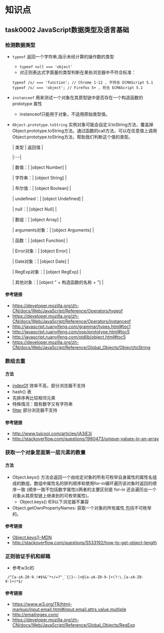 # 知识点
## task0002 JavaScript数据类型及语言基础
### 检测数据类型
* `typeof` 返回一个字符串,指示未经计算的操作数的类型
    * `typeof null === 'object'`
    * 对正则表达式字面量的类型判断在某些浏览器中不符合标准：
    ```
    typeof /s/ === 'function'; // Chrome 1-12 , 不符合 ECMAScript 5.1
    typeof /s/ === 'object'; // Firefox 5+ , 符合 ECMAScript 5.1
    ```

* `instanceof` 用来测试一个对象在其原型链中是否存在一个构造函数的 prototype 属性
    * instanceof只能用于对象，不适用原始类型值。
    
* `Object.prototype.toString`
    实例对象可能会自定义toString方法，覆盖掉Object.prototype.toString方法。通过函数的call方法，可以在任意值上调用Object.prototype.toString方法，帮助我们判断这个值的类型。

    | 类型 | 返回值  |
    
    |---|
    
    |  数值：|  [object Number] |
    
    |   字符串：| [object String] |
    
    |  布尔值：| [object Boolean] |
    
    |   undefined：| [object Undefined] |
    
    |   null：| [object Null] |
    
    |   数组：| [object Array] |
    
    |   arguments对象：| [object Arguments] |
    
    |   函数：| [object Function] |
    
    |   Error对象：| [object Error] |
    
    |   Date对象：| [object Date] |
    
    |   RegExp对象：| [object RegExp] |
    
    |   其他对象：| [object " + 构造函数的名称 + "] |
    

#### 参考链接
* https://developer.mozilla.org/zh-CN/docs/Web/JavaScript/Reference/Operators/typeof
* https://developer.mozilla.org/zh-CN/docs/Web/JavaScript/Reference/Operators/instanceof
* http://javascript.ruanyifeng.com/grammar/types.html#toc1
* http://javascript.ruanyifeng.com/oop/prototype.html#toc5
* http://javascript.ruanyifeng.com/stdlib/object.html#toc5
* https://developer.mozilla.org/zh-CN/docs/Web/JavaScript/Reference/Global_Objects/Object/toString

### 数组去重

#### 方法
* [indexOf](https://developer.mozilla.org/zh-CN/docs/Web/JavaScript/Reference/Global_Objects/Array/indexOf) 效率不高，部分浏览器不支持
* hash{} 表
* 先排序再比较相邻元素
* 特殊情况：既有数字又有字符串
* [filter](https://developer.mozilla.org/zh-CN/docs/Web/JavaScript/Reference/Global_Objects/Array/filter) 部分浏览器不支持


#### 参考链接
* http://www.tuicool.com/articles/jA3iE3i
* http://stackoverflow.com/questions/1960473/unique-values-in-an-array

### 获取一个对象里面第一层元素的数量
#### 方法
* Object.keys() 方法会返回一个由给定对象的所有可枚举自身属性的属性名组成的数组，数组中属性名的排列顺序和使用for-in循环遍历该对象时返回的顺序一致 (顺序一致不包括数字属性)(两者的主要区别是 for-in 还会遍历出一个对象从其原型链上继承到的可枚举属性)。
    * Object.keys() IE9以下浏览器不兼容
* Object.getOwnPropertyNames: 获取一个对象的所有属性,包括不可枚举的。

#### 参考链接
* [Object.keys()-MDN](https://developer.mozilla.org/zh-CN/docs/Web/JavaScript/Reference/Global_Objects/Object/keys)
* http://stackoverflow.com/questions/5533192/how-to-get-object-length

### 正则验证手机和邮箱
* 参考w3c的 
``` 
 /^[a-zA-Z0-9.!#$%&’*+/=?^_`{|}~-]+@[a-zA-Z0-9-]+(?:\.[a-zA-Z0-9-]+)*$/ 
```

#### 参考链接
* https://www.w3.org/TR/html-markup/input.email.html#input.email.attrs.value.multiple
* http://emailregex.com/
* https://developer.mozilla.org/zh-CN/docs/Web/JavaScript/Reference/Global_Objects/RegExp
